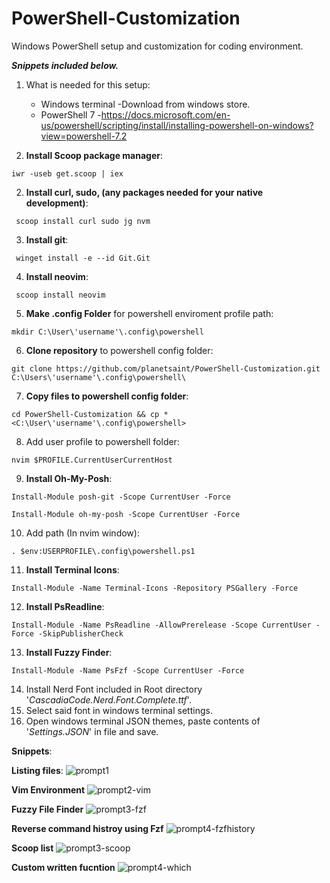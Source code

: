 # PowerShell-Customization
Windows PowerShell setup and customization for coding environment.

**_Snippets included below._**

1. What is needed for this setup:

    - Windows terminal
        -Download from windows store.
    - PowerShell 7
        -https://docs.microsoft.com/en-us/powershell/scripting/install/installing-powershell-on-windows?view=powershell-7.2

1. **Install Scoop package manager**:
```
iwr -useb get.scoop | iex
```
2. **Install curl, sudo, (any packages needed for your native development)**:
```
 scoop install curl sudo jg nvm
```
3. **Install git**:
```
 winget install -e --id Git.Git
```
4. **Install neovim**:
```
 scoop install neovim
```
5. **Make .config Folder** for powershell enviroment profile path:
```
mkdir C:\User\'username'\.config\powershell
```
6. **Clone repository** to powershell config folder:
```
git clone https://github.com/planetsaint/PowerShell-Customization.git C:\Users\'username'\.config\powershell\
```
7.  **Copy files to powershell config folder**:
```
cd PowerShell-Customization && cp * <C:\User\'username'\.config\powershell>
```
8. Add user profile to powershell folder: 
```
nvim $PROFILE.CurrentUserCurrentHost
```
9. **Install Oh-My-Posh**:
```
Install-Module posh-git -Scope CurrentUser -Force
```
```
Install-Module oh-my-posh -Scope CurrentUser -Force
```
10. Add path (In nvim window):
```
. $env:USERPROFILE\.config\powershell.ps1
```
11. **Install Terminal Icons**:
```
Install-Module -Name Terminal-Icons -Repository PSGallery -Force
```
12. **Install PsReadline**:
```
Install-Module -Name PsReadline -AllowPrerelease -Scope CurrentUser -Force -SkipPublisherCheck
```
13. **Install Fuzzy Finder**:
```
Install-Module -Name PsFzf -Scope CurrentUser -Force
```

14. Install Nerd Font included in Root directory '_CascadiaCode.Nerd.Font.Complete.ttf_'.
15. Select said font in windows terminal settings.
16. Open windows terminal JSON themes, paste contents of '_Settings.JSON_' in file and save.

**Snippets**:

**Listing files**:
![prompt1](https://user-images.githubusercontent.com/47113271/151487593-0a4b28d6-ec66-4890-909a-9bb910125016.jpg)

**Vim Environment**
![prompt2-vim](https://user-images.githubusercontent.com/47113271/151487591-3c6417d8-1c8c-46eb-88a1-bf93736dc08f.jpg)

**Fuzzy File Finder**
![prompt3-fzf](https://user-images.githubusercontent.com/47113271/151487588-dcb8f8fd-1d4f-4676-bdf6-9877a464248b.jpg)

**Reverse command histroy using Fzf**
![prompt4-fzfhistory](https://user-images.githubusercontent.com/47113271/151487585-5c9ac82e-62bd-4b7b-8b6c-75500c0e7f39.jpg)

**Scoop list**
![prompt3-scoop](https://user-images.githubusercontent.com/47113271/151487595-4e0bcc22-082f-48d0-8742-ab52f396221e.jpg)

**Custom written fucntion**
![prompt4-which](https://user-images.githubusercontent.com/47113271/151487592-3585741c-812d-4c29-b8cb-945aab44d4dc.jpg)


